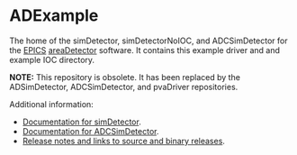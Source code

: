 ADExample
======
The home of the simDetector, simDetectorNoIOC, and ADCSimDetector for the
[EPICS](http://www.aps.anl.gov/epics/) 
[areaDetector](http://cars.uchicago.edu/software/epics/areaDetector.html) 
software.  It contains this example driver and and example IOC directory.


**NOTE:** This repository is obsolete.  It has been replaced by the
ADSimDetector, ADCSimDetector, and pvaDriver repositories.

Additional information:
* [Documentation for simDetector](http://cars.uchicago.edu/software/epics/simDetectorDoc.html).
* [Documentation for ADCSimDetector](http://cars.uchicago.edu/software/epics/ADCSimDetectorDoc.html).
* [Release notes and links to source and binary releases](RELEASE.md).
